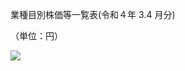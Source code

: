 業種目別株価等一覧表(令和４年 $3.4$ 月分)

（単位：円）

![](https://www.nta.go.jp/tmp/7244e015-da9a-4ed6-866c-7042fb01ed37/images/7b74cd306882c9550a3751b4c9d68886b642b1cd8cc3fb7850a67a74b2a09280.jpg)